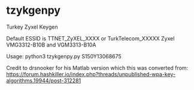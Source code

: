 # tzykgenpy
Turkey Zyxel Keygen

Default ESSID is TTNET_ZyXEL_XXXX or TurkTelecom_XXXXX
Zyxel VMG3312-B10B and VGM3313-B10A

Usage: python3 tzykgenpy.py S150Y13068675

Credit to drsnooker for his Matlab version which this was converted from: https://forum.hashkiller.io/index.php?threads/unpublished-wpa-key-algorithms.19944/post-312281
